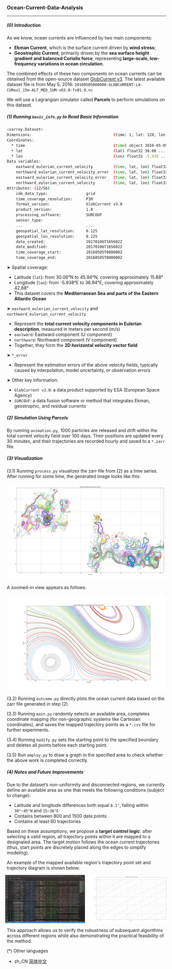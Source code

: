 ### Ocean-Current-Data-Analysis

------

##### (0) Introduction

As we know, ocean currents are influenced by two main components:

- **Ekman Current**, which is the surface current driven by **wind stress**;
- **Geostrophic Current**, primarily driven by the **sea surface height gradient and balanced Coriolis force**, representing **large-scale, low-frequency variations in ocean circulation**.

The combined effects of these two components on ocean currents can be obtained from the open-source dataset [GlobCurrent v3](ftp://eftp.ifremer.fr/). The latest available dataset file is from May 5, 2016: `20160505000000-GLOBCURRENT-L4-CUReul_15m-ALT_MED_SUM-v03.0-fv01.0.nc`

We will use a Lagrangian simulator called **Parcels** to perform simulations on this dataset.



##### (1) Running `basic_info.py` to Read Basic Information

```bash
<xarray.Dataset>
Dimensions:                                    (time: 1, lat: 128, lon: 344)
Coordinates:
  * time                                       (time) object 2016-05-05 00:00:00
  * lat                                        (lat) float32 30.06 ... 45.94
  * lon                                        (lon) float32 -5.938 ... 36.94
Data variables:
    eastward_eulerian_current_velocity         (time, lat, lon) float32 ...
    northward_eulerian_current_velocity_error  (time, lat, lon) float32 ...
    eastward_eulerian_current_velocity_error   (time, lat, lon) float32 ...
    northward_eulerian_current_velocity        (time, lat, lon) float32 ...
Attributes: (12/56)
    cdm_data_type:                 grid
    time_coverage_resolution:      P3H
    format_version:                GlobCurrent v3.0
    product_version:               1.0
    processing_software:           SURCOUF
    sensor_type:                   
    ...                            ...
    geospatial_lat_resolution:     0.125
    geospatial_lon_resolution:     0.125
    date_created:                  20170106T165602Z
    date_modified:                 20170106T165602Z
    time_coverage_start:           20160505T000000Z
    time_coverage_end:             20160505T000000Z
```

➤ Spatial coverage:

- Latitude (`lat`): from 30.06°N to 45.94°N, covering approximately 15.88°
- Longitude (`lon`): from -5.938°E to 36.94°E, covering approximately 42.88°
- This dataset covers the **Mediterranean Sea and parts of the Eastern Atlantic Ocean**

➤ `eastward_eulerian_current_velocity` and `northward_eulerian_current_velocity`

- Represent the **total current velocity components in Eulerian description**, measured in meters per second (m/s)
- `eastward`: Eastward component (U component)
- `northward`: Northward component (V component)
- Together, they form the **2D horizontal velocity vector field**

➤ `*_error`

- Represent the estimation errors of the above velocity fields, typically caused by interpolation, model uncertainty, or observation errors

➤ Other key information:

- `GlobCurrent v3.0`: a data product supported by ESA (European Space Agency)
- `SURCOUF`: a data fusion software or method that integrates Ekman, geostrophic, and residual currents



##### (2) Simulation Using Parcels

By running `animation.py`, 1000 particles are released and drift within the total current velocity field over 100 days. Their positions are updated every 30 minutes, and their trajectories are recorded hourly and saved to a `*.zarr` file.



##### (3) Visualization

(3.1) Running `process.py` visualizes the zarr file from (2) as a time series. After running for some time, the generated image looks like this:

![current](img/current.png)

A zoomed-in view appears as follows:

![zoom_in](img/zoom_in.png)

(3.2) Running `outcome.py` directly plots the ocean current data based on the zarr file generated in step (2).

(3.3) Running `main.py` randomly selects an available area, completes coordinate mapping (for non-geographic systems like Cartesian coordinates), and saves the mapped trajectory points as a `*.csv` file for further experiments.

(3.4) Running `modify.py` sets the starting point to the specified boundary and deletes all points before each starting point.

(3.5) Run `employ.py` to draw a graph in the specified area to check whether the above work is completed correctly.

##### (4) Notes and Future Improvements

Due to the dataset’s non-uniformity and disconnected regions, we currently define an available area as one that meets the following conditions (subject to change):

- Latitude and longitude differences both equal `0.1°`, falling within `30°~45°N` and `15~36°E`
- Contains between 800 and 1500 data points
- Contains at least 60 trajectories

Based on these assumptions, we propose a **target control logic**: after selecting a valid region, all trajectory points within it are mapped to a designated area. The target motion follows the ocean current trajectories (thus, start points are discretely placed along the edges to simplify modeling).

An example of the mapped available region's trajectory point set and trajectory diagram is shown below:

<div style="display: flex; justify-content: center; gap: 10px;">
    <img src="img/dots.jpg" style="width: 50%;">
    <img src="img/lines.png" style="width: 50%;">
</div>

This approach allows us to verify the robustness of subsequent algorithms across different regions while also demonstrating the practical feasibility of the method.



(*) Other languages

- zh_CN [简体中文](README_zh.md)

